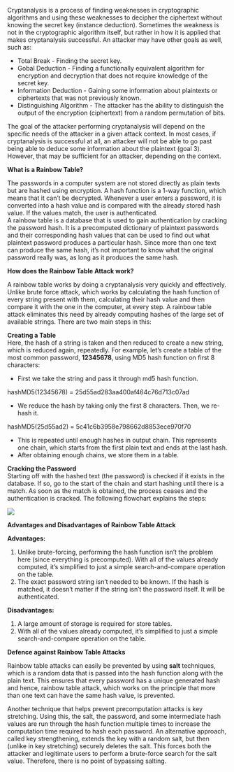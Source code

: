 Cryptanalysis is a process of finding weaknesses in cryptographic algorithms and using these weaknesses to decipher the ciphertext without knowing the secret key (instance deduction). Sometimes the weakness is not in the cryptographic algorithm itself, but rather in how it is applied that makes cryptanalysis successful. An attacker may have other goals as well, such as:

- Total Break - Finding the secret key.
- Gobal Deduction - Finding a functionally equivalent algorithm for encryption and decryption that does not require knowledge of the secret key.
- Information Deduction - Gaining some information about plaintexts or ciphertexts that was not previously known.
- Distinguishing Algorithm - The attacker has the ability to distinguish the output of the encryption (ciphertext) from a random permutation of bits.

The goal of the attacker performing cryptanalysis will depend on the specific needs of the attacker in a given attack context. In most cases, if cryptanalysis is successful at all, an attacker will not be able to go past being able to deduce some information about the plaintext (goal 3). However, that may be sufficient for an attacker, depending on the context.

**What is a Rainbow Table?**

The passwords in a computer system are not stored directly as plain texts but are hashed using encryption. A hash function is a 1-way function, which means that it can’t be decrypted. Whenever a user enters a password, it is converted into a hash value and is compared with the already stored hash value. If the values match, the user is authenticated.   
A rainbow table is a database that is used to gain authentication by cracking the password hash. It is a precomputed dictionary of plaintext passwords and their corresponding hash values that can be used to find out what plaintext password produces a particular hash. Since more than one text can produce the same hash, it’s not important to know what the original password really was, as long as it produces the same hash. 

**How does the Rainbow Table Attack work?**

A rainbow table works by doing a cryptanalysis very quickly and effectively. Unlike brute force attack, which works by calculating the hash function of every string present with them, calculating their hash value and then compare it with the one in the computer, at every step. A rainbow table attack eliminates this need by already computing hashes of the large set of available strings. There are two main steps in this: 

**Creating a Table**   
Here, the hash of a string is taken and then reduced to create a new string, which is reduced again, repeatedly. For example, let’s create a table of the most common password, **12345678**, using MD5 hash function on first 8 characters: 

- First we take the string and pass it through md5 hash function. 

hashMD5(12345678) = 25d55ad283aa400af464c76d713c07ad

- We reduce the hash by taking only the first 8 characters. Then, we re-hash it. 

hashMD5(25d55ad2) = 5c41c6b3958e798662d8853ece970f70

- This is repeated until enough hashes in output chain. This represents one chain, which starts from the first plain text and ends at the last hash.
- After obtaining enough chains, we store them in a table.

**Cracking the Password**   
Starting off with the hashed text (the password) is checked if it exists in the database. If so, go to the start of the chain and start hashing until there is a match. As soon as the match is obtained, the process ceases and the authentication is cracked. The following flowchart explains the steps: 

![](https://media.geeksforgeeks.org/wp-content/uploads/hash-1.png)

**Advantages and Disadvantages of Rainbow Table Attack**

**Advantages:**  

1. Unlike brute-forcing, performing the hash function isn’t the problem here (since everything is precomputed). With all of the values already computed, it’s simplified to just a simple search-and-compare operation on the table.
2. The exact password string isn’t needed to be known. If the hash is matched, it doesn’t matter if the string isn’t the password itself. It will be authenticated.

**Disadvantages:**  

1. A large amount of storage is required for store tables.
2. With all of the values already computed, it’s simplified to just a simple search-and-compare operation on the table.

**Defence against Rainbow Table Attacks**

Rainbow table attacks can easily be prevented by using **salt** techniques, which is a random data that is passed into the hash function along with the plain text. This ensures that every password has a unique generated hash and hence, rainbow table attack, which works on the principle that more than one text can have the same hash value, is prevented. 

Another technique that helps prevent precomputation attacks is key stretching. Using this, the salt, the password, and some intermediate hash values are run through the hash function multiple times to increase the computation time required to hash each password. An alternative approach, called key strengthening, extends the key with a random salt, but then (unlike in key stretching) securely deletes the salt. This forces both the attacker and legitimate users to perform a brute-force search for the salt value. Therefore, there is no point of bypassing salting.